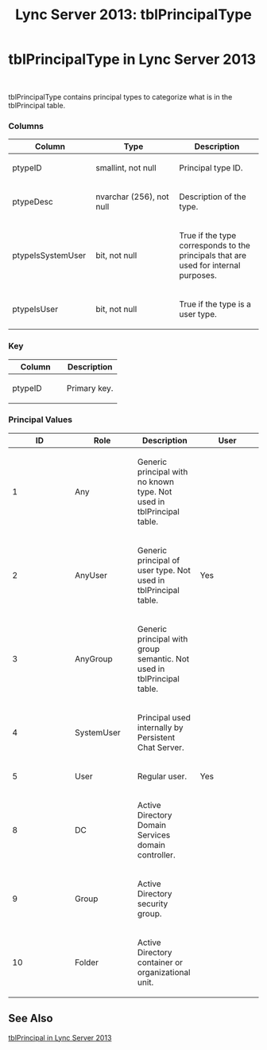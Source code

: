 ﻿---
title: 'Lync Server 2013: tblPrincipalType'
TOCTitle: tblPrincipalType
ms:assetid: 32e1c1d6-80f4-4624-bf4e-b4c77d3982fa
ms:mtpsurl: https://technet.microsoft.com/en-us/library/Gg558633(v=OCS.15)
ms:contentKeyID: 48183787
ms.date: 07/23/2014
mtps_version: v=OCS.15
---

# tblPrincipalType in Lync Server 2013

 


tblPrincipalType contains principal types to categorize what is in the tblPrincipal table.

### Columns

<table>
<colgroup>
<col style="width: 33%" />
<col style="width: 33%" />
<col style="width: 33%" />
</colgroup>
<thead>
<tr class="header">
<th>Column</th>
<th>Type</th>
<th>Description</th>
</tr>
</thead>
<tbody>
<tr class="odd">
<td><p>ptypeID</p></td>
<td><p>smallint, not null</p></td>
<td><p>Principal type ID.</p></td>
</tr>
<tr class="even">
<td><p>ptypeDesc</p></td>
<td><p>nvarchar (256), not null</p></td>
<td><p>Description of the type.</p></td>
</tr>
<tr class="odd">
<td><p>ptypeIsSystemUser</p></td>
<td><p>bit, not null</p></td>
<td><p>True if the type corresponds to the principals that are used for internal purposes.</p></td>
</tr>
<tr class="even">
<td><p>ptypeIsUser</p></td>
<td><p>bit, not null</p></td>
<td><p>True if the type is a user type.</p></td>
</tr>
</tbody>
</table>


### Key

<table>
<colgroup>
<col style="width: 50%" />
<col style="width: 50%" />
</colgroup>
<thead>
<tr class="header">
<th>Column</th>
<th>Description</th>
</tr>
</thead>
<tbody>
<tr class="odd">
<td><p>ptypeID</p></td>
<td><p>Primary key.</p></td>
</tr>
</tbody>
</table>


### Principal Values

<table>
<colgroup>
<col style="width: 25%" />
<col style="width: 25%" />
<col style="width: 25%" />
<col style="width: 25%" />
</colgroup>
<thead>
<tr class="header">
<th>ID</th>
<th>Role</th>
<th>Description</th>
<th>User</th>
</tr>
</thead>
<tbody>
<tr class="odd">
<td><p>1</p></td>
<td><p>Any</p></td>
<td><p>Generic principal with no known type. Not used in tblPrincipal table.</p></td>
<td><p></p></td>
</tr>
<tr class="even">
<td><p>2</p></td>
<td><p>AnyUser</p></td>
<td><p>Generic principal of user type. Not used in tblPrincipal table.</p></td>
<td><p>Yes</p></td>
</tr>
<tr class="odd">
<td><p>3</p></td>
<td><p>AnyGroup</p></td>
<td><p>Generic principal with group semantic. Not used in tblPrincipal table.</p></td>
<td><p></p></td>
</tr>
<tr class="even">
<td><p>4</p></td>
<td><p>SystemUser</p></td>
<td><p>Principal used internally by Persistent Chat Server.</p></td>
<td><p></p></td>
</tr>
<tr class="odd">
<td><p>5</p></td>
<td><p>User</p></td>
<td><p>Regular user.</p></td>
<td><p>Yes</p></td>
</tr>
<tr class="even">
<td><p>8</p></td>
<td><p>DC</p></td>
<td><p>Active Directory Domain Services domain controller.</p></td>
<td><p></p></td>
</tr>
<tr class="odd">
<td><p>9</p></td>
<td><p>Group</p></td>
<td><p>Active Directory security group.</p></td>
<td><p></p></td>
</tr>
<tr class="even">
<td><p>10</p></td>
<td><p>Folder</p></td>
<td><p>Active Directory container or organizational unit.</p></td>
<td><p></p></td>
</tr>
</tbody>
</table>


## See Also


[tblPrincipal in Lync Server 2013](lync-server-2013-tblprincipal.md)

